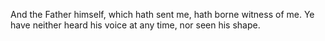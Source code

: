 And the Father himself, which hath sent me, hath borne witness of me. Ye have neither heard his voice at any time, nor seen his shape.
